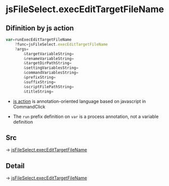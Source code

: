 # jsFileSelect.execEditTargetFileName

## Difinition by js action

```js.js
var=runExecEditTargetFileName
	?func=jsFileSelect.execEditTargetFileName
	?args=
		&targetVariableString=
		&renameVariableString=
		&targetDirPathString=
		&settingVariablesString=
		&commandVariablesString=
		&prefixString=
		&suffixString=
		&scriptFilePathString=
		&titleString=
```

- [js action](#) is annotation-oriented language based on javascript in CommandClick

- The `run` prefix definition on `var` is a process annotation, not a variable definition

## Src

-> [jsFileSelect.execEditTargetFileName](https://github.com/puutaro/CommandClick/blob/master/app/src/main/java/com/puutaro/commandclick/fragment_lib/terminal_fragment/js_interface/edit/JsFileSelect.kt#L34)

## Detail

-> [jsFileSelect.execEditTargetFileName](https://github.com/puutaro/CommandClick/blob/master/md/developer/js_interface/details/edit/JsFileSelect/execEditTargetFileName.md)
